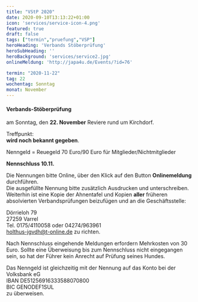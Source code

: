 ```yaml
---
title: "VStP 2020"
date: 2020-09-10T13:13:22+01:00
icon: 'services/service-icon-4.png'
featured: true
draft: false
tags: ["termin","pruefung","VSP"]
heroHeading: 'Verbands Stöberprüfung'
heroSubHeading: ''
heroBackground: 'services/service2.jpg'
onlineMeldung: 'http://japa4u.de/Events/?id=76'

termin: "2020-11-22"
tag: 22
wochentag: Sonntag
monat: November
---
```


#### Verbands-Stöberprüfung 

am Sonntag, den **22. November** Reviere rund um Kirchdorf.  

Treffpunkt:  
**wird noch bekannt gegeben**. 

Nenngeld = Reuegeld 70 Euro/90 Euro für Mitglieder/Nichtmitglieder  

**Nennschluss 10.11.**

Die Nennungen bitte Online, über den Klick auf den Button **Onlinemeldung** durchführen.  
Die ausgefüllte Nennung bitte zusätzlich Ausdrucken und unterschreiben.  
Weiterhin ist eine Kopie der Ahnentafel und Kopien **aller** früheren absolvierten Verbandsprüfungen beizufügen und an die Geschäftsstelle:   

Dörrieloh 79  
27259 Varrel  
Tel. 0175/4110058 oder 04274/963961  
holthus-jgvdh@t-online.de zu richten.


Nach Nennschluss eingehende Meldungen erfordern Mehrkosten von 30 Euro.
Sollte eine Überweisung bis zum Nennschluss nicht eingegangen sein, so hat der Führer kein Anrecht auf Prüfung seines Hundes.

Das Nenngeld ist gleichzeitig mit der Nennung auf das Konto bei der Volksbank eG  
IBAN DE51256916333588070800  
BIC GENODEF1SUL  
zu überweisen. 
